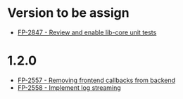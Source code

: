 # Version to be assign

- [FP-2847 - Review and enable lib-core unit tests](https://movai.atlassian.net/browse/FP-2847)

# 1.2.0

- [FP-2557 - Removing frontend callbacks from backend](https://movai.atlassian.net/browse/FP-2557)
- [FP-2558 - Implement log streaming](https://movai.atlassian.net/browse/FP-2558)
